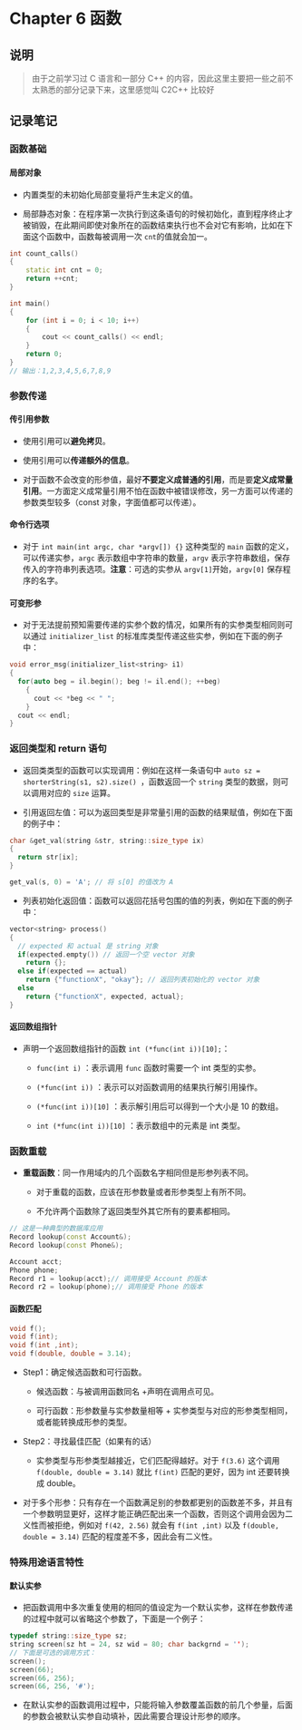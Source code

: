 # Chapter 6 函数

## 说明

> 由于之前学习过 C 语言和一部分 C++ 的内容，因此这里主要把一些之前不太熟悉的部分记录下来，这里感觉叫 C2C++ 比较好

## 记录笔记

### 函数基础

#### 局部对象

- 内置类型的未初始化局部变量将产生未定义的值。

- 局部静态对象：在程序第一次执行到这条语句的时候初始化，直到程序终止才被销毁，在此期间即使对象所在的函数结束执行也不会对它有影响，比如在下面这个函数中，函数每被调用一次 `cnt`的值就会加一。

```C++
int count_calls()
{
	static int cnt = 0;
	return ++cnt;
}

int main()
{
	for (int i = 0; i < 10; i++)
	{
		cout << count_calls() << endl;
	}
	return 0;
}
// 输出：1,2,3,4,5,6,7,8,9
```

### 参数传递

#### 传引用参数

- 使用引用可以**避免拷贝**。

- 使用引用可以**传递额外的信息**。

- 对于函数不会改变的形参值，最好**不要定义成普通的引用**，而是要**定义成常量引用**。一方面定义成常量引用不怕在函数中被错误修改，另一方面可以传递的参数类型较多（const 对象，字面值都可以传递）。

#### 命令行选项

- 对于 `int main(int argc, char *argv[]) {}` 这种类型的 `main` 函数的定义，可以传递实参，`argc` 表示数组中字符串的数量，`argv` 表示字符串数组，保存传入的字符串列表选项。**注意**：可选的实参从 `argv[1]`开始，`argv[0]` 保存程序的名字。

#### 可变形参

- 对于无法提前预知需要传递的实参个数的情况，如果所有的实参类型相同则可以通过 `initializer_list` 的标准库类型传递这些实参，例如在下面的例子中：

```C++
void error_msg(initializer_list<string> i1)
{
  for(auto beg = il.begin(); beg != il.end(); ++beg)
    {
      cout << *beg << " ";
    }
  cout << endl;
}
```

### 返回类型和 return 语句

- 返回类类型的函数可以实现调用：例如在这样一条语句中 `auto sz = shorterString(s1, s2).size() `，函数返回一个 `string` 类型的数据，则可以调用对应的 `size` 运算。

- 引用返回左值：可以为返回类型是非常量引用的函数的结果赋值，例如在下面的例子中：

```C++
char &get_val(string &str, string::size_type ix)
{
  return str[ix];
}

get_val(s, 0) = 'A'; // 将 s[0] 的值改为 A
```

- 列表初始化返回值：函数可以返回花括号包围的值的列表，例如在下面的例子中：

```C++
vector<string> process()
{
  // expected 和 actual 是 string 对象
  if(expected.empty()) // 返回一个空 vector 对象
    return {};
  else if(expected == actual)
    return {"functionX", "okay"}; // 返回列表初始化的 vector 对象
  else
    return {"functionX", expected, actual};
}
```

#### 返回数组指针

- 声明一个返回数组指针的函数 `int (*func(int i))[10];`：

  - `func(int i)` ：表示调用 `func` 函数时需要一个 int 类型的实参。

  - `(*func(int i))` ：表示可以对函数调用的结果执行解引用操作。

  - `(*func(int i))[10]` ：表示解引用后可以得到一个大小是 10 的数组。

  - `int (*func(int i))[10]` ：表示数组中的元素是 int 类型。

### 函数重载

- **重载函数**：同一作用域内的几个函数名字相同但是形参列表不同。

  - 对于重载的函数，应该在形参数量或者形参类型上有所不同。

  - 不允许两个函数除了返回类型外其它所有的要素都相同。

```C++
// 这是一种典型的数据库应用
Record lookup(const Account&);
Record lookup(const Phone&);

Account acct;
Phone phone;
Record r1 = lookup(acct);// 调用接受 Account 的版本
Record r2 = lookup(phone);// 调用接受 Phone 的版本
```

#### 函数匹配

```C++
void f();
void f(int);
void f(int ,int);
void f(double, double = 3.14);
```

- Step1：确定候选函数和可行函数。

  - 候选函数：与被调用函数同名 +声明在调用点可见。

  - 可行函数：形参数量与实参数量相等 + 实参类型与对应的形参类型相同，或者能转换成形参的类型。

- Step2：寻找最佳匹配（如果有的话）

  - 实参类型与形参类型越接近，它们匹配得越好。对于 `f(3.6)` 这个调用 `f(double, double = 3.14)` 就比 `f(int)` 匹配的更好，因为 int 还要转换成 double。

- 对于多个形参：只有存在一个函数满足别的参数都更别的函数差不多，并且有一个参数明显更好，这样才能正确匹配出来一个函数，否则这个调用会因为二义性而被拒绝，例如对 `f(42, 2.56)` 就会有 `f(int ,int)` 以及 `f(double, double = 3.14)` 匹配的程度差不多，因此会有二义性。

### 特殊用途语言特性

#### 默认实参

- 把函数调用中多次重复使用的相同的值设定为一个默认实参，这样在参数传递的过程中就可以省略这个参数了，下面是一个例子：

```C++
typedef string::size_type sz;
string screen(sz ht = 24, sz wid = 80; char backgrnd = '');
// 下面是可选的调用方式：
screen();
screen(66);
screen(66, 256);
screen(66, 256, '#');
```

- 在默认实参的函数调用过程中，只能将输入参数覆盖函数的前几个参量，后面的参数会被默认实参自动填补，因此需要合理设计形参的顺序。
